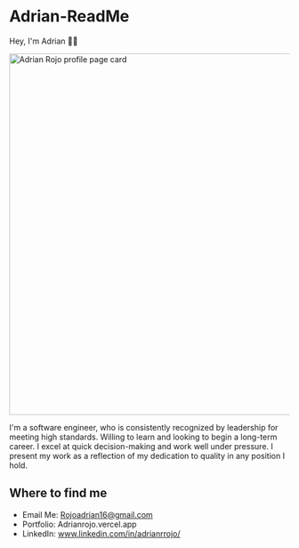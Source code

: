 # Adrian-ReadMe

Hey, I'm Adrian 🙋‍♂️


<img width='1080' height='650' alt="Adrian Rojo profile page card" src="https://user-images.githubusercontent.com/108231637/201268867-88cf6c7b-9a50-490d-bdc8-e1692df72a48.png">

I'm a software engineer, who is consistently recognized by leadership for meeting high standards. Willing to learn and looking to begin a long-term career. I excel at quick decision-making and work well under pressure. I present my work as a reflection of my dedication to quality in any position I hold.

## Where to find me

- Email Me: 
  Rojoadrian16@gmail.com
- Portfolio:
  Adrianrojo.vercel.app
- LinkedIn:
  www.linkedin.com/in/adrianrrojo/
